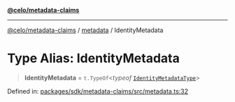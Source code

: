 [**@celo/metadata-claims**](../../README.md)

***

[@celo/metadata-claims](../../README.md) / [metadata](../README.md) / IdentityMetadata

# Type Alias: IdentityMetadata

> **IdentityMetadata** = `t.TypeOf`\<*typeof* [`IdentityMetadataType`](../variables/IdentityMetadataType.md)\>

Defined in: [packages/sdk/metadata-claims/src/metadata.ts:32](https://github.com/celo-org/developer-tooling/blob/master/packages/sdk/metadata-claims/src/metadata.ts#L32)
